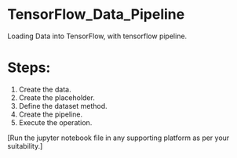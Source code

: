 # TensorFlow_Data_Pipeline

Loading Data into TensorFlow, with tensorflow pipeline.

# Steps:

1. Create the data.
2. Create the placeholder.
3. Define the dataset method.
4. Create the pipeline.
5. Execute the operation.


[Run the jupyter notebook file in any supporting platform as per your suitability.]
